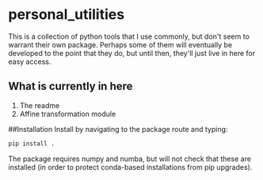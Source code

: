 # personal_utilities
 
This is a collection of python tools that I use commonly, but don't seem to warrant their own package. Perhaps some of them will eventually be developed to the point that they do, but until then, they'll just live in here for easy access.

## What is currently in here

1. The readme
2. Affine transformation module

##Installation
Install by navigating to the package route and typing:
```bash
pip install .
```
The package requires numpy and numba, but will not check that these are installed (in order to protect conda-based installations from pip upgrades).
